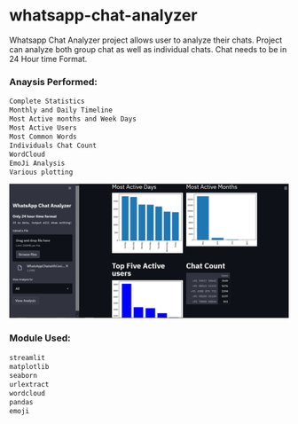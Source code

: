 # whatsapp-chat-analyzer

Whatsapp Chat Analyzer project allows user to analyze their chats. Project can analyze both group chat as well as individual chats. 
Chat needs to be in 24 Hour time Format.
### Anaysis Performed:
    Complete Statistics
    Monthly and Daily Timeline
    Most Active months and Week Days
    Most Active Users
    Most Common Words
    Individuals Chat Count
    WordCloud
    EmoJi Analysis
    Various plotting
    
    
![img](https://raw.githubusercontent.com/Siddharthbadal/Olympics-Data-Analysis-web-app/main/images/whatsapp.png)

### Module Used: 
    streamlit
    matplotlib
    seaborn
    urlextract
    wordcloud
    pandas
    emoji
